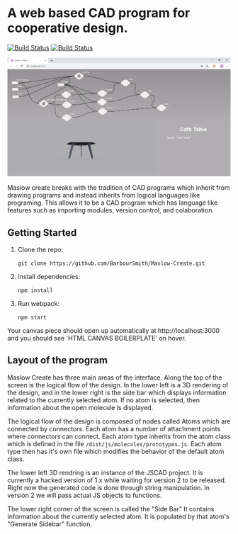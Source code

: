 # A web based CAD program for cooperative design.

[![Build Status](https://travis-ci.org/BarbourSmith/Maslow-Create.svg?branch=master)](https://travis-ci.org/BarbourSmith/Maslow-Create)
[![Build Status](https://maslowcreate.org/documentation/badge.svg)](https://maslowcreate.org/Maslow-Create/documentation/)


![overview](https://github.com/BarbourSmith/Maslow-Create/blob/master/MaslowCreate.png)

Maslow create breaks with the tradition of CAD programs which inherit from drawing programs and instead inherits from logical languages like programing. This allows it to be a CAD program which has language like features such as importing modules, version control, and colaboration.

## Getting Started

1.  Clone the repo:

        git clone https://github.com/BarbourSmith/Maslow-Create.git

2.  Install dependencies:

        npm install

3.  Run webpack:

        npm start

Your canvas piece should open up automatically at http://localhost:3000 and you should see 'HTML CANVAS BOILERPLATE' on hover.

## Layout of the program

Maslow Create has three main areas of the interface. Along the top of the screen is the logical flow of the design. In the lower left is a 3D rendering of the design, and in the lower right is the side bar which displays information related to the currently selected atom. If no atom is selected, then information about the open molecule is displayed.

The logical flow of the design is composed of nodes called Atoms which are connected by connectors. Each atom has a number of attachment points where connectors can connect. Each atom type inherits from the atom class which is defined in the file `/dist/js/molecules/prototypes.js`. Each atom type then has it's own file which modifies the behavior of the default atom class.

The lower left 3D rendring is an instance of the JSCAD project. It is currently a hacked version of 1.x while waiting for version 2 to be released. Right now the generated code is done through string manipulation. In version 2 we will pass actual JS objects to functions.

The lower right corner of the screen is called the "Side Bar" It contains information about the currently selected atom. It is populated by that atom's "Generate Sidebar" function.
